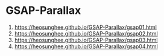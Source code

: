 # GSAP-Parallax

1. https://heosunghee.github.io/GSAP-Parallax/gsap01.html
2. https://heosunghee.github.io/GSAP-Parallax/gsap02.html
3. https://heosunghee.github.io/GSAP-Parallax/gsap03.html
4. https://heosunghee.github.io/GSAP-Parallax/gsap04.html
